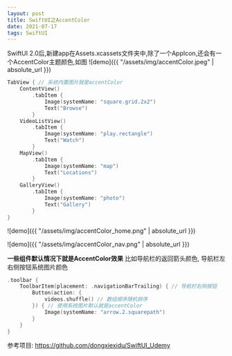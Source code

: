 ```yaml
---
layout: post
title: SwiftUI之AccentColor
date: 2021-07-17
tags: SwiftUI
---
```



SwiftUI 2.0后,新建app在Assets.xcassets文件夹中,除了一个AppIcon,还会有一个AccentColor主题颜色,如图
![demo]({{ "/assets/img/accentColor.jpeg" | absolute_url }})


```swift
TabView { // 系统内置图片就是accentColor
    ContentView()
        .tabItem {
            Image(systemName: "square.grid.2x2")
            Text("Browse")
        }
    VideoListView()
        .tabItem {
            Image(systemName: "play.rectangle")
            Text("Watch")
        }
    MapView()
        .tabItem {
            Image(systemName: "map")
            Text("Locations")
        }
    GalleryView()
        .tabItem {
            Image(systemName: "photo")
            Text("Gallery")
        }
}
```

![demo]({{ "/assets/img/accentColor_home.png" | absolute_url }})

![demo]({{ "/assets/img/accentColor_nav.png" | absolute_url }})


**一些组件默认情况下就是AccentColor效果**
比如导航栏的返回箭头颜色, 导航栏左右侧按钮系统图片颜色
```swift
.toolbar {
    ToolbarItem(placement: .navigationBarTrailing) { // 导航栏右侧按钮
        Button(action: {
            videos.shuffle() // 数组顺序随机排序
        }) { // 使用系统图片默认就是accentColor
            Image(systemName: "arrow.2.squarepath")
        }
    }
}
```
参考项目: https://github.com/dongxiexidu/SwiftUI_Udemy
